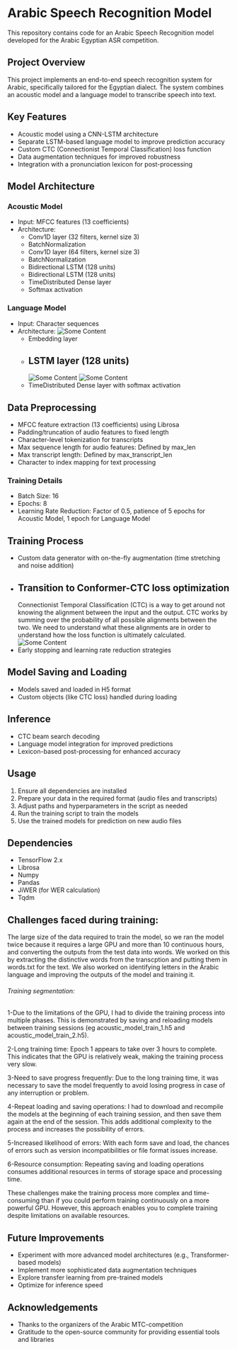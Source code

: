 # Arabic Speech Recognition Model

This repository contains code for an Arabic Speech Recognition model developed for the Arabic Egyptian ASR competition.

## Project Overview

This project implements an end-to-end speech recognition system for Arabic, specifically tailored for the Egyptian dialect. The system combines an acoustic model and a language model to transcribe speech into text.

## Key Features

- Acoustic model using a CNN-LSTM architecture
- Separate LSTM-based language model to improve prediction accuracy
- Custom CTC (Connectionist Temporal Classification) loss function
- Data augmentation techniques for improved robustness
- Integration with a pronunciation lexicon for post-processing

## Model Architecture

### Acoustic Model
- Input: MFCC features (13 coefficients)
- Architecture:
  - Conv1D layer (32 filters, kernel size 3)
  - BatchNormalization
  - Conv1D layer (64 filters, kernel size 3)
  - BatchNormalization
  - Bidirectional LSTM (128 units)
  - Bidirectional LSTM (128 units)
  - TimeDistributed Dense layer
  - Softmax activation
 
### Language Model
- Input: Character sequences
- Architecture:
   <img src="https://i.sstatic.net/984pp.png" alt="Some Content">
  - Embedding layer
  - ## LSTM layer (128 units)
    <img src="https://www.baeldung.com/wp-content/ql-cache/quicklatex.com-a79d43c09bb28f999cf3ea38279366de_l3.svg" alt="Some Content">
    <img src="https://www.baeldung.com/wp-content/uploads/sites/4/2022/01/bilstm-1-1024x384.png" alt="Some Content">
  - TimeDistributed Dense layer with softmax activation

## Data Preprocessing

- MFCC feature extraction (13 coefficients) using Librosa
- Padding/truncation of audio features to fixed length
- Character-level tokenization for transcripts
- Max sequence length for audio features: Defined by max_len
- Max transcript length: Defined by max_transcript_len
- Character to index mapping for text processing

### Training Details

- Batch Size: 16
- Epochs: 8
- Learning Rate Reduction: Factor of 0.5, patience of 5 epochs for Acoustic Model, 1 epoch for Language Model


## Training Process

- Custom data generator with on-the-fly augmentation (time stretching and noise addition)
- ## Transition to Conformer-CTC loss optimization
  Connectionist Temporal Classification (CTC) is a way to get around not knowing the alignment between the input and the output.
   CTC works by summing over the probability of all possible alignments between the two. We need to understand what these alignments are 
   in order to understand how the loss function is ultimately calculated.
   <img src="https://distill.pub/2017/ctc/assets/ctc_cost.svg" alt="Some Content">
- Early stopping and learning rate reduction strategies


## Model Saving and Loading

- Models saved and loaded in H5 format
- Custom objects (like CTC loss) handled during loading

## Inference

- CTC beam search decoding
- Language model integration for improved predictions
- Lexicon-based post-processing for enhanced accuracy

## Usage

1. Ensure all dependencies are installed
2. Prepare your data in the required format (audio files and transcripts)
3. Adjust paths and hyperparameters in the script as needed
4. Run the training script to train the models
5. Use the trained models for prediction on new audio files

## Dependencies

- TensorFlow 2.x
- Librosa
- Numpy
- Pandas
- JiWER (for WER calculation)
- Tqdm
## Challenges faced during training:
 The large size of the data required to train the model, so we ran the model twice because it requires a large GPU and more than 10 
 continuous hours, and converting the outputs from the test data into words. We worked on this by extracting the distinctive words from 
 the transcption and putting them in words.txt for the text. We also worked on identifying letters in the Arabic language and improving 
 the outputs of the model and training it.
 <h6>Training segmentation:</h6>
 
  1-Due to the limitations of the GPU, I had to divide the training process into multiple phases. This is demonstrated by saving and 
    reloading models between training sessions (eg acoustic_model_train_1.h5 and acoustic_model_train_2.h5).
    
  2-Long training time:
    Epoch 1 appears to take over 3 hours to complete. This indicates that the GPU is relatively weak, making the training process very 
    slow.
    
  3-Need to save progress frequently:
     Due to the long training time, it was necessary to save the model frequently to avoid losing progress in case of any interruption 
     or problem.
     
  4-Repeat loading and saving operations:
      I had to download and recompile the models at the beginning of each training session, and then save them again at the end of the 
      session. This adds additional complexity to the process and increases the possibility of errors.
      
  5-Increased likelihood of errors:
    With each form save and load, the chances of errors such as version incompatibilities or file format issues increase.
    
  6-Resource consumption:
    Repeating saving and loading operations consumes additional resources in terms of storage space and processing time.
    

These challenges make the training process more complex and time-consuming than if you could perform training continuously on a more powerful GPU. However, this approach enables you to complete training despite limitations on available resources.


## Future Improvements

- Experiment with more advanced model architectures (e.g., Transformer-based models)
- Implement more sophisticated data augmentation techniques
- Explore transfer learning from pre-trained models
- Optimize for inference speed

## Acknowledgements

- Thanks to the organizers of the Arabic MTC-competition
- Gratitude to the open-source community for providing essential tools and libraries

